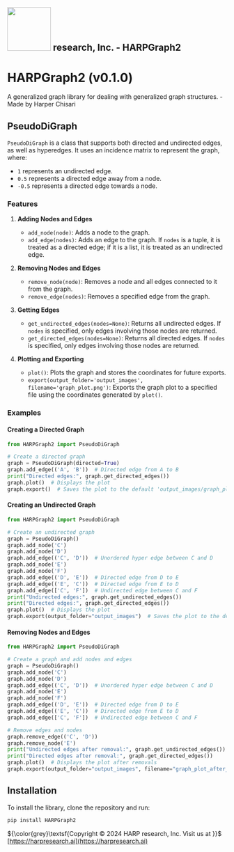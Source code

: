 ## <img src="https://static.wixstatic.com/media/355b75_1c4e29d87f1e449cbdfdb2b623ac66ce~mv2.png/v1/fill/w_292,h_72,fp_0.50_0.50,q_85,usm_0.66_1.00_0.01,enc_auto/355b75_1c4e29d87f1e449cbdfdb2b623ac66ce~mv2.png" width="100"> research, Inc. - **HARPGraph2**

# HARPGraph2  (v0.1.0)
A generalized graph library for dealing with generalized graph structures. - Made by Harper Chisari

## PseudoDiGraph

`PseudoDiGraph` is a class that supports both directed and undirected edges, as well as hyperedges. It uses an incidence matrix to represent the graph, where:

- `1` represents an undirected edge.
- `0.5` represents a directed edge away from a node.
- `-0.5` represents a directed edge towards a node.

### Features

1. **Adding Nodes and Edges**
   - `add_node(node)`: Adds a node to the graph.
   - `add_edge(nodes)`: Adds an edge to the graph. If `nodes` is a tuple, it is treated as a directed edge; if it is a list, it is treated as an undirected edge.

2. **Removing Nodes and Edges**
   - `remove_node(node)`: Removes a node and all edges connected to it from the graph.
   - `remove_edge(nodes)`: Removes a specified edge from the graph.

3. **Getting Edges**
   - `get_undirected_edges(nodes=None)`: Returns all undirected edges. If `nodes` is specified, only edges involving those nodes are returned.
   - `get_directed_edges(nodes=None)`: Returns all directed edges. If `nodes` is specified, only edges involving those nodes are returned.

4. **Plotting and Exporting**
   - `plot()`: Plots the graph and stores the coordinates for future exports.
   - `export(output_folder='output_images', filename='graph_plot.png')`: Exports the graph plot to a specified file using the coordinates generated by `plot()`.

### Examples

#### Creating a Directed Graph

```python
from HARPGraph2 import PseudoDiGraph

# Create a directed graph
graph = PseudoDiGraph(directed=True)
graph.add_edge(('A', 'B'))  # Directed edge from A to B
print("Directed edges:", graph.get_directed_edges())
graph.plot()  # Displays the plot
graph.export()  # Saves the plot to the default 'output_images/graph_plot.png'
```

#### Creating an Undirected Graph

```python
from HARPGraph2 import PseudoDiGraph

# Create an undirected graph
graph = PseudoDiGraph()
graph.add_node('C')
graph.add_node('D')
graph.add_edge(('C', 'D'))  # Unordered hyper edge between C and D
graph.add_node('E')
graph.add_node('F')
graph.add_edge(('D', 'E'))  # Directed edge from D to E
graph.add_edge(('E', 'C'))  # Directed edge from E to D
graph.add_edge(['C', 'F'])  # Undirected edge between C and F
print("Undirected edges:", graph.get_undirected_edges())
print("Directed edges:", graph.get_directed_edges())
graph.plot()  # Displays the plot
graph.export(output_folder="output_images")  # Saves the plot to the default 'output_images/graph_plot.png'
```

#### Removing Nodes and Edges
```python
from HARPGraph2 import PseudoDiGraph

# Create a graph and add nodes and edges
graph = PseudoDiGraph()
graph.add_node('C')
graph.add_node('D')
graph.add_edge(('C', 'D'))  # Unordered hyper edge between C and D
graph.add_node('E')
graph.add_node('F')
graph.add_edge(('D', 'E'))  # Directed edge from D to E
graph.add_edge(('E', 'C'))  # Directed edge from E to D
graph.add_edge(['C', 'F'])  # Undirected edge between C and F

# Remove edges and nodes
graph.remove_edge(('C', 'D'))
graph.remove_node('E')
print("Undirected edges after removal:", graph.get_undirected_edges())
print("Directed edges after removal:", graph.get_directed_edges())
graph.plot()  # Displays the plot after removals
graph.export(output_folder="output_images", filename="graph_plot_after_removal.png")  # Saves the plot to 'output_images/graph_plot_after_removal.png'
```

## Installation
To install the library, clone the repository and run:
```python
pip install HARPGraph2
```



${\color{grey}\textsf{Copyright © 2024 HARP research, Inc. Visit us at }}$ [https://harpresearch.ai](https://harpresearch.ai)